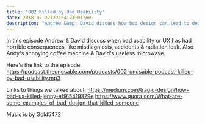 ```yaml
---
title: "002 Killed by Bad Usability"
date: 2018-07-22T22:54:21+01:00
description: "Andrew &amp; David discuss how bad design can lead to death, actual death!"
---
```


In this episode Andrew & David discuss when bad usability or UX has had horrible consequences, like misdiagniosis, accidents & radiation leak. Also Andy's annoying coffee machine & David's useless microwave.

Here's the link to the episode: https://podcast.theunusable.com/podcasts/002-unusable-podcast-killed-by-bad-usability.mp3

Links to things we talked about:
https://medium.com/tragic-design/how-bad-ux-killed-jenny-ef915419879e
https://www.quora.com/What-are-some-examples-of-bad-design-that-killed-someone

Music is by [Gold5472](https://gold5472.newgrounds.com/)